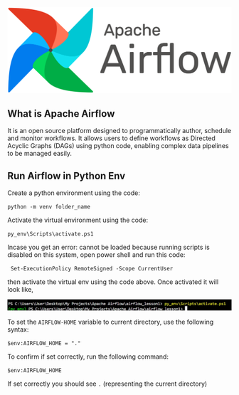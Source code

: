 ![](https://github.com/MithamoMorgan/Apache-Airflow/blob/master/AirflowLogo.png)

## What is Apache Airflow

It is an open source platform designed to programmatically author, schedule and monitor workflows. It allows users to define workflows as Directed Acyclic Graphs (DAGs) using python code, enabling complex data pipelines to be managed easily.

## Run Airflow in Python Env

Create a python environment using the code:
```
python -m venv folder_name
```

Activate the virtual environment using the code:
```
py_env\Scripts\activate.ps1
```
Incase you get an error: cannot be loaded because running scripts is disabled on this system, open power shell and run this code:
```
 Set-ExecutionPolicy RemoteSigned -Scope CurrentUser
```
then activate the virtual env using the code above. Once activated it will look like,

![](https://github.com/MithamoMorgan/Apache-Airflow/blob/master/venv%20activation.jpg)

To set the `AIRFLOW-HOME` variable to current directory, use the following syntax:
```
$env:AIRFLOW_HOME = "."
```
To confirm if set correctly, run the following command:
```
$env:AIRFLOW_HOME
```
If set correctly you should see `.` (representing the current directory)
